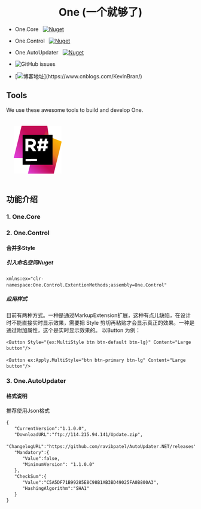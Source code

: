 


<div align="center">

# One (一个就够了)

</div>

* One.Core &nbsp; [![Nuget](https://img.shields.io/nuget/v/One.Core)](https://www.nuget.org/packages/One.Core/)
* One.Control &nbsp; [![Nuget](https://img.shields.io/nuget/v/One.Control)](https://www.nuget.org/packages/One.Control/)
* One.AutoUpdater &nbsp; [![Nuget](https://img.shields.io/nuget/v/One.AutoUpdater)](https://www.nuget.org/packages/One.AutoUpdater/)

* ![GitHub issues](https://img.shields.io/github/issues/KleinPan/One)

* [![博客地址](https://img.shields.io/badge/cnblogs-Link-brightgreen")](https://www.cnblogs.com/KevinBran/)


## Tools

We use these awesome tools to build and develop One.

<div>
  <a href="https://www.jetbrains.com/resharper/">
    <img alt="R#" width="128" heigth="128" vspace="20" hspace="20" src="./docs/icon_ReSharper.png">
  </a>
</div>

<!--
  ## Nuget Links
  
  | [One.Core](https://www.nuget.org/packages/One.Core/)  | [One.Control](https://www.nuget.org/packages/One.Control/) 
  | ------------- | ------------- 
  
-->
## 功能介绍
### 1. One.Core
### 2. One.Control
#### 合并多Style
##### 引入命名空间Nuget
 `xmlns:ex="clr-namespace:One.Control.ExtentionMethods;assembly=One.Control"`
 #####   应用样式
目前有两种方式。一种是通过MarkupExtension扩展，这种有点儿缺陷，在设计时不能直接实时显示效果，需要把 Style 剪切再粘贴才会显示真正的效果。一种是通过附加属性，这个是实时显示效果的。 以Button 为例：
```
<Button Style="{ex:MultiStyle btn btn-default btn-lg}" Content="Large button"/>

<Button ex:Apply.MultiStyle="btn btn-primary btn-lg" Content="Large button"/>
```
### 3. One.AutoUpdater
#### 格式说明
推荐使用Json格式
```
{
   "CurrentVersion":"1.1.0.0",
   "DownloadURL":"ftp://114.215.94.141/Update.zip",
   "ChangelogURL":"https://github.com/ravibpatel/AutoUpdater.NET/releases",
   "Mandatory":{
      "Value":false,
      "MinimumVersion": "1.1.0.0"
   },
   "CheckSum":{
      "Value":"C5A5DF71B99285E8C98B1AB3BD49025FA0B800A3",
      "HashingAlgorithm":"SHA1"
   }
}
